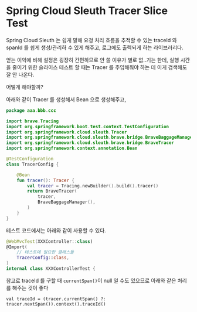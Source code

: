 # Spring Cloud Sleuth Tracer Slice Test

Spring Cloud Sleuth 는 쉽게 말해 요청 처리 흐름을 추적할 수 있는 traceId 와 spanId 를 쉽게 생성/관리하 수 있게 해주고, 로그에도 출력되게 하는 라이브러리다.

얻는 이익에 비해 설정은 굉장히 간편하므로 안 쓸 이유가 별로 없..기는 한데, 실행 시간을 줄이기 위한 슬라이스 테스트 할 때는 Tracer 를 주입해줘야 하는 데 이게 검색해도 잘 안 나온다.

어떻게 해야할까?

아래와 같이 Tracer 를 생성해서 Bean 으로 생성해주고,

```kotlin
package aaa.bbb.ccc

import brave.Tracing
import org.springframework.boot.test.context.TestConfiguration
import org.springframework.cloud.sleuth.Tracer
import org.springframework.cloud.sleuth.brave.bridge.BraveBaggageManager
import org.springframework.cloud.sleuth.brave.bridge.BraveTracer
import org.springframework.context.annotation.Bean

@TestConfiguration
class TracerConfig {

    @Bean
    fun tracer(): Tracer {
        val tracer = Tracing.newBuilder().build().tracer()
        return BraveTracer(
            tracer,
            BraveBaggageManager(),
        )
    }
}
```

테스트 코드에서는 아래와 같이 사용할 수 있다.

```kotlin
@WebMvcTest(XXXController::class)
@Import(
    // 테스트에 필요한 클래스들
    TracerConfig::class,
)
internal class XXXControllerTest {
```

참고로 traceId 를 구할 때 `currentSpan()`이 null 일 수도 있으므로 아래와 같은 처리를 해주는 것이 좋다

```
val traceId = (tracer.currentSpan() ?: tracer.nextSpan()).context().traceId()
```

